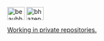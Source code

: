 <p align="left">
<a href="https://linkedin.com/in/beaubhp" target="blank"><img align="center" src="https://raw.githubusercontent.com/rahuldkjain/github-profile-readme-generator/master/src/images/icons/Social/linked-in-alt.svg" alt="beaubhp" height="30" width="40" /></a>
  <a href="https://twitter.com/bhazepol" target="blank"><img align="center" src="https://raw.githubusercontent.com/rahuldkjain/github-profile-readme-generator/master/src/images/icons/Social/twitter.svg" alt="bhazepol" height="30" width="40" /></a>
</p>

[Working in private repositories.](https://www.beaubhp.com/)
